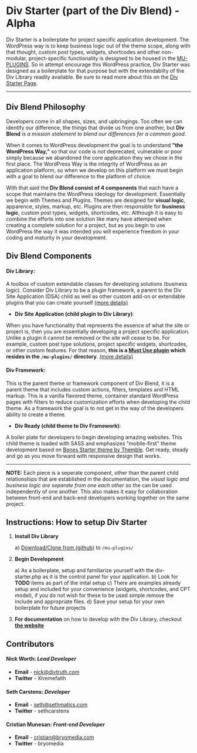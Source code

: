 Div Starter (part of the Div Blend) - Alpha
===================

Div Starter is a boilerplate for project specific application development. The WordPress way is to keep business logic out of the theme scope, along with that thought, custom post types, widgets, shortcodes and other non-modular, project-specific functionality is designed to be housed in the [MU-PLUGINS](http://codex.wordpress.org/Must_Use_Plugins). So in attempt encourage this WordPress practice, Div Starter was designed as a boilerplate for that purpose but with the extendablity of the Div Library readily available. Be sure to read more about this on the [Div Starter Page](http://divblend.com/div-starter).

----------


Div Blend Philosophy
---------
Developers come in all shapes, sizes, and upbringings. Too often we can identify our difference, the things that divide us from one another, but **Div Blend** *is a mission statement to blend our differences for a common good.* 

When it comes to WordPress development the goal is to understand **"the WordPress Way,"** so that our code is _not_ deprecated, vulnerable or poor simply because we abandoned the core application they we chose in the first place. The WordPress Way is the integrity of WordPress as an application platform, so when we develop on this platform we must begin with a goal to blend our difference to the platform of choice.

With that said the **Div Blend consist of 4 components** that each have a scope that maintains the WordPress ideology for development. Essentially we begin with Themes and Plugins. Themes are designed for **visual logic**, apparence, styles, markup, etc. Plugins are then responsible for **business logic**, custom post types, widgets, shortcodes, etc. Although it is easy to combine the efforts into one solution like many have attemped when creating a complete solution for a project, but as you begin to use WordPress the way it was intended you will experience freedom in your coding and maturity in your development.

## Div Blend Components ##

#### **Div Library**: ####
A toolbox of custom extendable classes for developing solutions (business logic). Consider Div Library to be a plugin framework, a parent to the Div Site Application (DSA) child as well as other custom add-on or extendable plugins that you can create yourself [(more details)](http://divblend.com/div-library/)

 - **Div Site Application (child plugin to Div Library)**:

 When you have functionality that represents the essence of what the site or project is, then you are essentially developing a project specific application. Unlike a plugin it cannot be removed or the site will cease to be. For example, custom post type solutions, project specific widgets, shortcodes, or other custom features. For that reason, **this is a [Must Use plugin](http://codex.wordpress.org/Must_Use_Plugins) which resides in the `/mu-plugins/` directory**. [(more details)](http://divblend.com/div-site-application/)

#### **Div Framework**: ####
This is the parent theme or framework component of Div Blend, it is a parent theme that includes custom actions, filters, templates and HTML markup. This is a vanilla flavored theme, container standard WordPress pages with filters to reduce customization efforts when developing the child theme. As a framework the goal is to not get in the way of the developers ability to create a theme.

 - **Div Ready (child theme to Div Framework)**:

 A boiler plate for developers to begin developing amazing websites. This child theme is loaded with SASS and emphasizes "mobile-first" theme development based on [Bones Starter theme by Themble](http://themble.com/bones/). Get ready, steady and go as you move forward with responsive design that works.

----------

**NOTE:** Each piece is a seperate component, other than the parent child relationships that are established in the documentation, the *visual logic and business logic are separate from one each other* so the can be used independently of one another. This also makes it easy for collaboration between front-end and back-end developers working together on the same project.

Instructions: How to setup Div Starter
---------
1. **Install Div Library**

	a) [Download/Clone from (github)](https://github.com/DivTruth/div-starter) to `/mu-plugins/`

2. **Begin Development**

	a) As a boilerplate, setup and familiarize yourself with the div-starter.php as it is the control panel for your application.
	b) Look for **TODO** items as part of the inital setup
	c) There are examples already setup and included for your convenience (widgets, shortcodes, and CPT model), if you do not wish for these to be used simple remove the include and appropriate files.
	d) Save your setup for your own boilerplate for future projects

3. **For documentation** on how to develop with the Div Library, checkout [**the website**](http://divblend.com/div-library/)

Contributors
---------------

#### **Nick Worth**: *Lead Developer* ####

 - **Email** - nick@divtruth.com
 - **Twitter** - Xtremefaith

#### **Seth Carstens**: *Developer* ####

 - **Email** - seth@sethmatics.com
 - **Twitter** -  sethcarstens

#### **Cristian Munesan**: *Front-end Developer* ####

 - **Email** - cristian@bryomedia.com
 - **Twitter** -  bryomedia